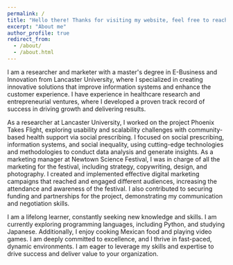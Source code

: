```yaml
---
permalink: /
title: "Hello there! Thanks for visiting my website, feel free to reach out!"
excerpt: "About me"
author_profile: true
redirect_from: 
  - /about/
  - /about.html
---
```


I am a researcher and marketer with a master's degree in E-Business and Innovation from Lancaster University, where I specialized in creating innovative solutions that improve information systems and enhance the customer experience. I have experience in healthcare research and entrepreneurial ventures, where I developed a proven track record of success in driving growth and delivering results.

As a researcher at Lancaster University, I worked on the project Phoenix Takes Flight, exploring usability and scalability challenges with community-based health support via social prescribing. I focused on social prescribing, information systems, and social inequality, using cutting-edge technologies and methodologies to conduct data analysis and generate insights. As a marketing manager at Newtown Science Festival, I was in charge of all the marketing for the festival, including strategy, copywriting, design, and photography. I created and implemented effective digital marketing campaigns that reached and engaged different audiences, increasing the attendance and awareness of the festival. I also contributed to securing funding and partnerships for the project, demonstrating my communication and negotiation skills.

I am a lifelong learner, constantly seeking new knowledge and skills. I am currently exploring programming languages, including Python, and studying Japanese. Additionally, I enjoy cooking Mexican food and playing video games. I am deeply committed to excellence, and I thrive in fast-paced, dynamic environments. I am eager to leverage my skills and expertise to drive success and deliver value to your organization.